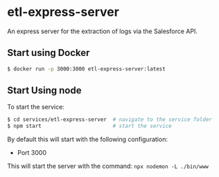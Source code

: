 # etl-express-server
An express server for the extraction of logs via the Salesforce API.

## Start using Docker 
```bash
$ docker run -p 3000:3000 etl-express-server:latest
```

## Start Using node
To start the service:
```bash
$ cd services/etl-express-server  # navigate to the service folder
$ npm start                       # start the service
```

By default this will start with the following configuration:
- Port 3000



This will start the server with the command:
`npx nodemon -L ./bin/www`